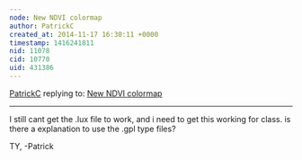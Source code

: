 ```yaml
---
node: New NDVI colormap
author: PatrickC
created_at: 2014-11-17 16:30:11 +0000
timestamp: 1416241811
nid: 11078
cid: 10770
uid: 431386
---
```




[PatrickC](../profile/PatrickC) replying to: [New NDVI colormap](../notes/cfastie/08-26-2014/new-ndvi-colormap)

----
I still cant get the .lux file to work, and i need to get this working for class.
is there a explanation to use the .gpl type files?

TY,
-Patrick